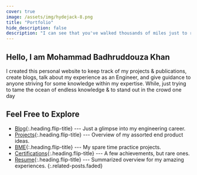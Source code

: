```yaml
---
cover: true
image: /assets/img/hydejack-8.png
title: "Portfolio"
hide_description: false
description: "I can see that you've walked thousands of miles just to reach this website, but that’s just my homepage. Have fun…"
---
```


## Hello, I am Mohammad Badhruddouza Khan

I created this personal website to keep track of my projects & publications, create blogs,  talk about my experience as an Engineer, and give guidance to anyone striving for some knowledge within my expertise. While, just trying to tame the ocean of endless knowledge & to stand out in the crowd one day 



## Feel Free to Explore

* [Blog]{:.heading.flip-title} --- Just a glimpse into my engineering career.
* [Projects]{:.heading.flip-title} ---  Overview of my assorted end product ideas.
* [BME]{:.heading.flip-title} ---  My spare time practice projects.
* [Certifications]{:.heading.flip-title} --- A few achievements, but rare ones.
* [Resume]{:.heading.flip-title} --- Summarized overview for my amazing experiences.
{:.related-posts.faded}

[blog]: blog-posts/
[projects]: projects/
[bme]: bme/
[certifications]: certifications/
[resume]: resume/
